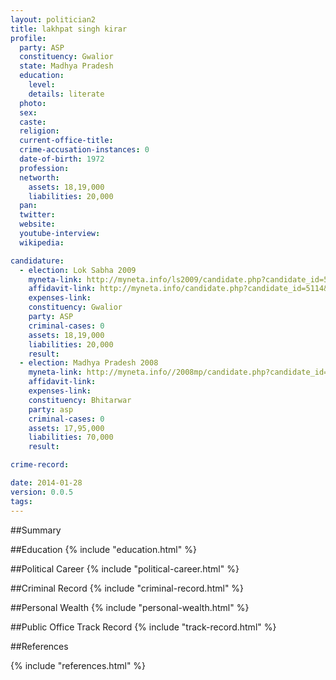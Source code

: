 ```yaml
---
layout: politician2
title: lakhpat singh kirar
profile: 
  party: ASP
  constituency: Gwalior
  state: Madhya Pradesh
  education: 
    level: 
    details: literate
  photo: 
  sex: 
  caste: 
  religion: 
  current-office-title: 
  crime-accusation-instances: 0
  date-of-birth: 1972
  profession: 
  networth: 
    assets: 18,19,000
    liabilities: 20,000
  pan: 
  twitter: 
  website: 
  youtube-interview: 
  wikipedia: 

candidature: 
  - election: Lok Sabha 2009
    myneta-link: http://myneta.info/ls2009/candidate.php?candidate_id=5114
    affidavit-link: http://myneta.info/candidate.php?candidate_id=5114&scan=original
    expenses-link: 
    constituency: Gwalior 
    party: ASP
    criminal-cases: 0
    assets: 18,19,000
    liabilities: 20,000
    result:  
  - election: Madhya Pradesh 2008
    myneta-link: http://myneta.info//2008mp/candidate.php?candidate_id=1490
    affidavit-link: 
    expenses-link: 
    constituency: Bhitarwar 
    party: asp
    criminal-cases: 0
    assets: 17,95,000
    liabilities: 70,000
    result:  

crime-record: 

date: 2014-01-28
version: 0.0.5
tags: 
---
```

##Summary


##Education
{% include "education.html" %}


##Political Career
{% include "political-career.html" %}


##Criminal Record
{% include "criminal-record.html" %}


##Personal Wealth
{% include "personal-wealth.html" %}


##Public Office Track Record
{% include "track-record.html" %}


##References


{% include "references.html" %}
